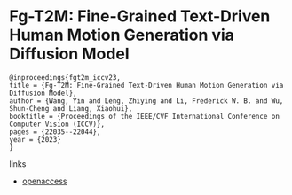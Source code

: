 # Fg-T2M: Fine-Grained Text-Driven Human Motion Generation via Diffusion Model

```
@inproceedings{fgt2m_iccv23,
title = {Fg-T2M: Fine-Grained Text-Driven Human Motion Generation via Diffusion Model},
author = {Wang, Yin and Leng, Zhiying and Li, Frederick W. B. and Wu, Shun-Cheng and Liang, Xiaohui},
booktitle = {Proceedings of the IEEE/CVF International Conference on Computer Vision (ICCV)},
pages = {22035--22044},
year = {2023}
}
```

links
- [openaccess](http://openaccess.thecvf.com//content/ICCV2023/html/Wang_Fg-T2M_Fine-Grained_Text-Driven_Human_Motion_Generation_via_Diffusion_Model_ICCV_2023_paper.html)
